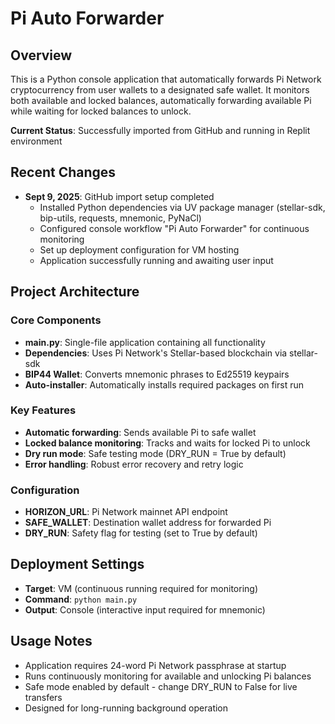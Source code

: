 # Pi Auto Forwarder

## Overview
This is a Python console application that automatically forwards Pi Network cryptocurrency from user wallets to a designated safe wallet. It monitors both available and locked balances, automatically forwarding available Pi while waiting for locked balances to unlock.

**Current Status**: Successfully imported from GitHub and running in Replit environment

## Recent Changes
- **Sept 9, 2025**: GitHub import setup completed
  - Installed Python dependencies via UV package manager (stellar-sdk, bip-utils, requests, mnemonic, PyNaCl)
  - Configured console workflow "Pi Auto Forwarder" for continuous monitoring
  - Set up deployment configuration for VM hosting
  - Application successfully running and awaiting user input

## Project Architecture

### Core Components
- **main.py**: Single-file application containing all functionality
- **Dependencies**: Uses Pi Network's Stellar-based blockchain via stellar-sdk
- **BIP44 Wallet**: Converts mnemonic phrases to Ed25519 keypairs
- **Auto-installer**: Automatically installs required packages on first run

### Key Features
- **Automatic forwarding**: Sends available Pi to safe wallet
- **Locked balance monitoring**: Tracks and waits for locked Pi to unlock
- **Dry run mode**: Safe testing mode (DRY_RUN = True by default)
- **Error handling**: Robust error recovery and retry logic

### Configuration
- **HORIZON_URL**: Pi Network mainnet API endpoint
- **SAFE_WALLET**: Destination wallet address for forwarded Pi
- **DRY_RUN**: Safety flag for testing (set to True by default)

## Deployment Settings
- **Target**: VM (continuous running required for monitoring)
- **Command**: `python main.py`
- **Output**: Console (interactive input required for mnemonic)

## Usage Notes
- Application requires 24-word Pi Network passphrase at startup
- Runs continuously monitoring for available and unlocking Pi balances
- Safe mode enabled by default - change DRY_RUN to False for live transfers
- Designed for long-running background operation